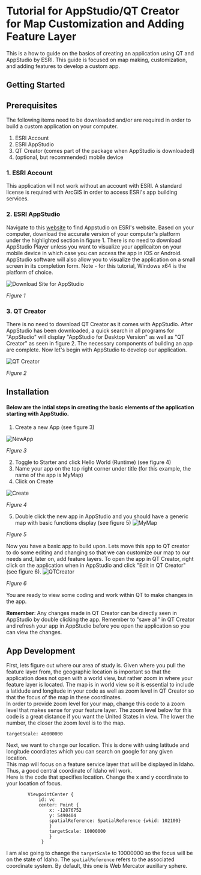 # Tutorial for AppStudio/QT Creator for Map Customization and Adding Feature Layer
This is a how to guide on the basics of creating an application using QT and AppStudio by ESRI. This guide is focused on map making, customization, and adding features to develop a custom app.  
## Getting Started
## Prerequisites
The following items need to be downloaded and/or are required in order to build a custom application on your computer.
1. ESRI Account
2. ESRI AppStudio
3. QT Creator (comes part of the package when AppStudio is downloaded)
4. (optional, but recommended) mobile device

### 1. ESRI Account
This application will not work without an account with ESRI. A standard license is required with ArcGIS in order to access ESRI's app building services.

### 2. ESRI AppStudio
Navigate to this [website](https://doc.arcgis.com/en/appstudio/download/) to find Appstudio on ESRI's website. Based on your computer, download the accurate version of your computer's platform under the highlighted section in figure 1. There is no need to download AppStudio Player unless you want to visualize your applicaiton on your mobile device in which case you can access the app in iOS or Android. AppStudio software will also allow you to visualize the application on a small screen in its completion form. Note - for this tutorial, Windows x64 is the platform of choice. 

![Download Site for AppStudio](esriapp.PNG)

*Figure 1*

### 3. QT Creator
There is no need to download QT Creator as it comes with AppStudio. After AppStudio has been downloaded, a quick search in all programs for "AppStudio" will display "AppStudio for Desktop Version" as well as "QT Creator" as seen in figure 2. The necessary components of building an app are complete. Now let's begin with AppStudio to develop our application. 

![QT Creator](esriapp2.PNG)

*Figure 2*

## Installation
#### Below are the intial steps in creating the basic elements of the application starting with AppStudio. 
1. Create a new App (see figure 3)

![NewApp](esriapp3.PNG)

*Figure 3*

2. Toggle to Starter and click Hello World (Runtime) (see figure 4)
3. Name your app on the top right corner under title (for this example, the name of the app is MyMap)
4. Click on Create

![Create](esriapp4.PNG)

*Figure 4*

5. Double click the new app in AppStudio and you should have a generic map with basic functions display (see figure 5)
![MyMap](esriapp5.PNG)

*Figure 5*

Now you have a basic app to build upon. Lets move this app to QT creator to do some editing and changing so that we can customize our map to our needs and, later on, add feature layers.
To open the app in QT Creator, right click on the application when in AppStudio and click "Edit in QT Creator" (see figure 6).
![QTCreator](esriapp6.PNG)

*Figure 6*

You are ready to view some coding and work within QT to make changes in the app.

**Remember**: Any changes made in QT Creator can be directly seen in AppStudio by double clicking the app. Remember to "save all" in QT Creator and refresh your app in AppStudio before you open the application so you can view the changes. 

## App Development
First, lets figure out where our area of study is. Given where you pull the feature layer from, the geographic location is important so that the application does not open with a world view, but rather zoom in where your feature layer is located. The map is in world view so it is essential to include a latidude and longitude in your code as well as zoom level in QT Creator so that the focus of the map in these coordinates.  
In order to provide zoom level for your map, change this code to a zoom level that makes sense for your feature layer. The zoom level below for this code is a great distance if you want the United States in view. The lower the number, the closer the zoom level is to the map. 
```
targetScale: 40000000
```
Next, we want to change our location. This is done with using latitude and longitude coordiates which you can search on google for any given location.  
This map will focus on a feature service layer that will be displayed in Idaho. Thus, a good central coordinate of Idaho will work.  
Here is the code that specifies location. Change the x and y coordinate to your location of focus.  
```
        ViewpointCenter {
            id: vc
            center: Point {
                x: -12876752
                y: 5490404
                spatialReference: SpatialReference {wkid: 102100}
                }
                targetScale: 10000000
                }
             }
```

I am also going to change the `targetScale` to 10000000 so the focus will be on the state of Idaho. The `spatialReference` refers to the associated coordinate system. By default, this one is Web Mercator auxillary sphere. 
